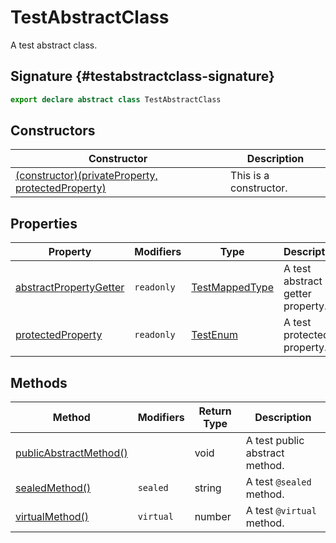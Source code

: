 # TestAbstractClass

A test abstract class.

## Signature {#testabstractclass-signature}

```typescript
export declare abstract class TestAbstractClass
```

## Constructors


|  Constructor | Description |
|  --- | --- |
|  [(constructor)(privateProperty, protectedProperty)](docs/simple-suite-test/testabstractclass-_constructor_-constructor) | This is a constructor. |

## Properties


|  Property | Modifiers | Type | Description |
|  --- | --- | --- | --- |
|  [abstractPropertyGetter](docs/simple-suite-test/testabstractclass-abstractpropertygetter-property) | <code>readonly</code> | [TestMappedType](docs/simple-suite-test/testmappedtype-typealias) | A test abstract getter property. |
|  [protectedProperty](docs/simple-suite-test/testabstractclass-protectedproperty-property) | <code>readonly</code> | [TestEnum](docs/simple-suite-test/testenum-enum) | A test protected property. |

## Methods


|  Method | Modifiers | Return Type | Description |
|  --- | --- | --- | --- |
|  [publicAbstractMethod()](docs/simple-suite-test/testabstractclass-publicabstractmethod-method) |  | void | A test public abstract method. |
|  [sealedMethod()](docs/simple-suite-test/testabstractclass-sealedmethod-method) | <code>sealed</code> | string | A test <code>@sealed</code> method. |
|  [virtualMethod()](docs/simple-suite-test/testabstractclass-virtualmethod-method) | <code>virtual</code> | number | A test <code>@virtual</code> method. |

